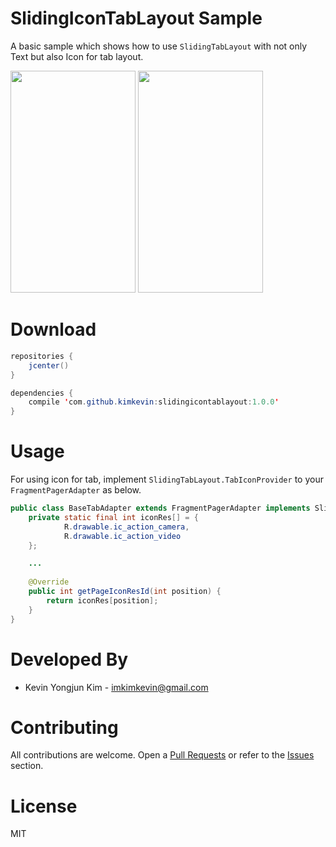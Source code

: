 # SlidingIconTabLayout Sample

A basic sample which shows how to use `SlidingTabLayout` with not only Text but also Icon for tab layout. 

<img src="./screenshot/screenshot_01.png" width=200 height=355 />
<img src="./screenshot/screenshot_02.png" width=200 height=355 />

# Download

```java
repositories {
	jcenter()
}

dependencies {
	compile 'com.github.kimkevin:slidingicontablayout:1.0.0'
}
```

# Usage
For using icon for tab, implement `SlidingTabLayout.TabIconProvider` to your `FragmentPagerAdapter` as below.

```java
public class BaseTabAdapter extends FragmentPagerAdapter implements SlidingTabLayout.TabIconProvider {
    private static final int iconRes[] = {
            R.drawable.ic_action_camera,
            R.drawable.ic_action_video
    };

    ...
    
    @Override
    public int getPageIconResId(int position) {
        return iconRes[position];
    }
}
```

# Developed By
* Kevin Yongjun Kim - imkimkevin@gmail.com

# Contributing
All contributions are welcome. Open a [Pull Requests](https://github.com/kimkevin/SlidingIconTabLayout/pulls) or refer to
the [Issues](https://github.com/kimkevin/SlidingIconTabLayout/issues) section.

# License
MIT

